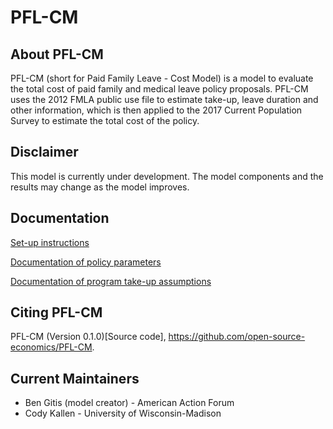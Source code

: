 # PFL-CM

## About PFL-CM
PFL-CM (short for Paid Family Leave - Cost Model) is a model to evaluate the total cost of paid family and medical leave policy proposals. PFL-CM uses the 2012 FMLA public use file to estimate take-up, leave duration and other information, which is then applied to the 2017 Current Population Survey to estimate the total cost of the policy.

## Disclaimer
This model is currently under development. The model components and the results may change as the model improves.

## Documentation
[Set-up instructions](https://github.com/open-source-economics/PFL-CM/blob/master/documentation/setup_instructions.md)

[Documentation of policy parameters](https://github.com/open-source-economics/PFL-CM/blob/master/documentation/policy_parameters.md)

[Documentation of program take-up assumptions](https://github.com/open-source-economics/PFL-CM/blob/master/documentation/takeup_assumptions.md)

## Citing PFL-CM
PFL-CM (Version 0.1.0)[Source code], https://github.com/open-source-economics/PFL-CM.

## Current Maintainers
- Ben Gitis (model creator) - American Action Forum 
- Cody Kallen - University of Wisconsin-Madison
